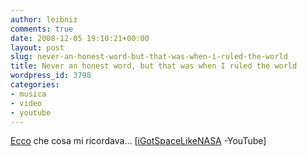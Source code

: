 ```yaml
---
author: leibniz
comments: true
date: 2008-12-05 19:10:21+00:00
layout: post
slug: never-an-honest-word-but-that-was-when-i-ruled-the-world
title: Never an honest word, but that was when I ruled the world
wordpress_id: 3798
categories:
- musica
- video
- youtube
---
```




[Ecco](http://it.youtube.com/watch?v=1ofFw9DKu_I) che cosa mi ricordava... [[iGotSpaceLikeNASA](http://it.youtube.com/user/iGotSpaceLikeNASA) -YouTube]
